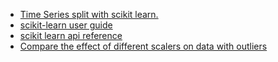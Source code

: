 * [Time Series split with scikit learn.](https://medium.com/@dcamarena0229/time-series-split-with-scikit-learn-de7ec17d69cd)
* [scikit-learn user guide](https://pageperso.lis-lab.fr/~francois.denis/IAAM1/scikit-learn-docs.pdf)
* [scikit learn api reference](https://scikit-learn.org/stable/modules/classes.html)
* [Compare the effect of different scalers on data with outliers](https://scikit-learn.org/stable/auto_examples/preprocessing/plot_all_scaling.html#sphx-glr-auto-examples-preprocessing-plot-all-scaling-py)
